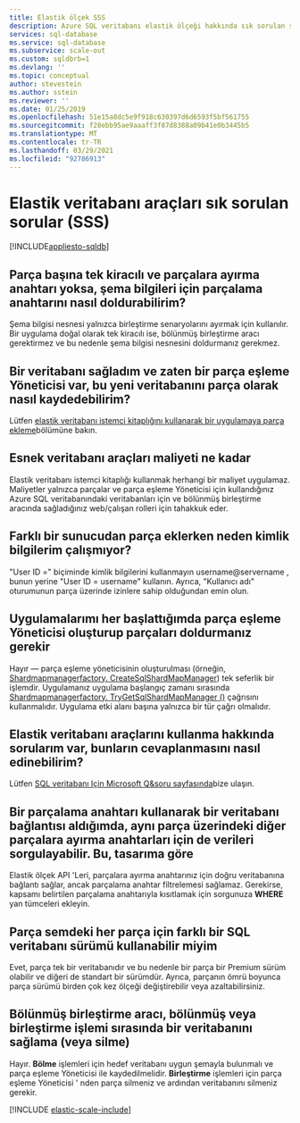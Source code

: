 ```yaml
---
title: Elastik ölçek SSS
description: Azure SQL veritabanı elastik ölçeği hakkında sık sorulan sorular.
services: sql-database
ms.service: sql-database
ms.subservice: scale-out
ms.custom: sqldbrb=1
ms.devlang: ''
ms.topic: conceptual
author: stevestein
ms.author: sstein
ms.reviewer: ''
ms.date: 01/25/2019
ms.openlocfilehash: 51e15a8dc5e9f918c630397d6d6593f5bf561755
ms.sourcegitcommit: f28ebb95ae9aaaff3f87d8388a09b41e0b3445b5
ms.translationtype: MT
ms.contentlocale: tr-TR
ms.lasthandoff: 03/29/2021
ms.locfileid: "92786913"
---
```

# <a name="elastic-database-tools-frequently-asked-questions-faq"></a>Elastik veritabanı araçları sık sorulan sorular (SSS)
[!INCLUDE[appliesto-sqldb](../includes/appliesto-sqldb.md)]

## <a name="if-i-have-a-single-tenant-per-shard-and-no-sharding-key-how-do-i-populate-the-sharding-key-for-the-schema-info"></a>Parça başına tek kiracılı ve parçalara ayırma anahtarı yoksa, şema bilgileri için parçalama anahtarını nasıl doldurabilirim?

Şema bilgisi nesnesi yalnızca birleştirme senaryolarını ayırmak için kullanılır. Bir uygulama doğal olarak tek kiracılı ise, bölünmüş birleştirme aracı gerektirmez ve bu nedenle şema bilgisi nesnesini doldurmanız gerekmez.

## <a name="ive-provisioned-a-database-and-i-already-have-a-shard-map-manager-how-do-i-register-this-new-database-as-a-shard"></a>Bir veritabanı sağladım ve zaten bir parça eşleme Yöneticisi var, bu yeni veritabanını parça olarak nasıl kaydedebilirim?

Lütfen [elastik veritabanı istemci kitaplığını kullanarak bir uygulamaya parça ekleme](elastic-scale-add-a-shard.md)bölümüne bakın.

## <a name="how-much-do-elastic-database-tools-cost"></a>Esnek veritabanı araçları maliyeti ne kadar

Elastik veritabanı istemci kitaplığı kullanmak herhangi bir maliyet uygulamaz. Maliyetler yalnızca parçalar ve parça eşleme Yöneticisi için kullandığınız Azure SQL veritabanındaki veritabanları için ve bölünmüş birleştirme aracında sağladığınız web/çalışan rolleri için tahakkuk eder.

## <a name="why-are-my-credentials-not-working-when-i-add-a-shard-from-a-different-server"></a>Farklı bir sunucudan parça eklerken neden kimlik bilgilerim çalışmıyor?

"User ID =" biçiminde kimlik bilgilerini kullanmayın username@servername , bunun yerine "User ID = username" kullanın.  Ayrıca, "Kullanıcı adı" oturumunun parça üzerinde izinlere sahip olduğundan emin olun.

## <a name="do-i-need-to-create-a-shard-map-manager-and-populate-shards-every-time-i-start-my-applications"></a>Uygulamalarımı her başlattığımda parça eşleme Yöneticisi oluşturup parçaları doldurmanız gerekir

Hayır — parça eşleme yöneticisinin oluşturulması (örneğin, [Shardmapmanagerfactory. CreateSqlShardMapManager](/dotnet/api/microsoft.azure.sqldatabase.elasticscale.shardmanagement.shardmapmanagerfactory.createsqlshardmapmanager)) tek seferlik bir işlemdir.  Uygulamanız uygulama başlangıç zamanı sırasında [Shardmapmanagerfactory. TryGetSqlShardMapManager ()](/dotnet/api/microsoft.azure.sqldatabase.elasticscale.shardmanagement.shardmapmanagerfactory.trygetsqlshardmapmanager) çağrısını kullanmalıdır.  Uygulama etki alanı başına yalnızca bir tür çağrı olmalıdır.

## <a name="i-have-questions-about-using-elastic-database-tools-how-do-i-get-them-answered"></a>Elastik veritabanı araçlarını kullanma hakkında sorularım var, bunların cevaplanmasını nasıl edinebilirim?

Lütfen [SQL veritabanı Için Microsoft Q&soru sayfasında](/answers/topics/azure-sql-database.html)bize ulaşın.

## <a name="when-i-get-a-database-connection-using-a-sharding-key-i-can-still-query-data-for-other-sharding-keys-on-the-same-shard--is-this-by-design"></a>Bir parçalama anahtarı kullanarak bir veritabanı bağlantısı aldığımda, aynı parça üzerindeki diğer parçalara ayırma anahtarları için de verileri sorgulayabilir.  Bu, tasarıma göre

Elastik ölçek API 'Leri, parçalara ayırma anahtarınız için doğru veritabanına bağlantı sağlar, ancak parçalama anahtar filtrelemesi sağlamaz.  Gerekirse, kapsamı belirtilen parçalama anahtarıyla kısıtlamak için sorgunuza **WHERE** yan tümceleri ekleyin.

## <a name="can-i-use-a-different-sql-database-edition-for-each-shard-in-my-shard-set"></a>Parça semdeki her parça için farklı bir SQL veritabanı sürümü kullanabilir miyim

Evet, parça tek bir veritabanıdır ve bu nedenle bir parça bir Premium sürüm olabilir ve diğeri de standart bir sürümdür. Ayrıca, parçanın ömrü boyunca parça sürümü birden çok kez ölçeği değiştirebilir veya azaltabilirsiniz.

## <a name="does-the-split-merge-tool-provision-or-delete-a-database-during-a-split-or-merge-operation"></a>Bölünmüş birleştirme aracı, bölünmüş veya birleştirme işlemi sırasında bir veritabanını sağlama (veya silme)

Hayır. **Bölme** işlemleri için hedef veritabanı uygun şemayla bulunmalı ve parça eşleme Yöneticisi ile kaydedilmelidir.  **Birleştirme** işlemleri için parça eşleme Yöneticisi ' nden parça silmeniz ve ardından veritabanını silmeniz gerekir.

[!INCLUDE [elastic-scale-include](../../../includes/elastic-scale-include.md)]